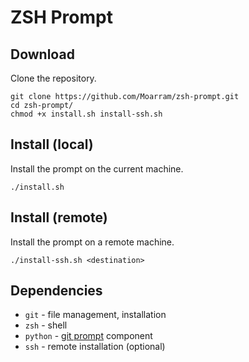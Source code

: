 # ZSH Prompt

## Download
Clone the repository.
```
git clone https://github.com/Moarram/zsh-prompt.git
cd zsh-prompt/
chmod +x install.sh install-ssh.sh
```

## Install (local)
Install the prompt on the current machine.
```
./install.sh
```

## Install (remote)
Install the prompt on a remote machine.
```
./install-ssh.sh <destination>
```

## Dependencies
* `git` - file management, installation
* `zsh` - shell
* `python` - [git prompt](https://travis-ci.org/olivierverdier/zsh-git-prompt) component
* `ssh` - remote installation (optional)